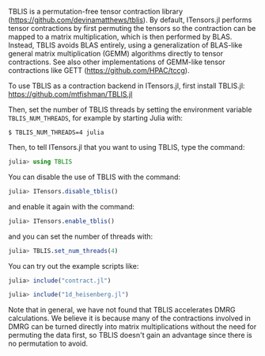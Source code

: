 TBLIS is a permutation-free tensor contraction library 
(https://github.com/devinamatthews/tblis). By default, ITensors.jl performs 
tensor contractions by first permuting the tensors 
so the contraction can be mapped to a matrix multiplication, which is then 
performed by BLAS. Instead, TBLIS avoids BLAS entirely, using a generalization of 
BLAS-like general matrix multiplication (GEMM) algorithms directly to tensor
contractions. See also other implementations of GEMM-like tensor contractions 
like GETT (https://github.com/HPAC/tccg).

To use TBLIS as a contraction backend in ITensors.jl, first install TBLIS.jl: https://github.com/mtfishman/TBLIS.jl

Then, set the number of TBLIS threads by setting the environment variable `TBLIS_NUM_THREADS`, for example by starting Julia with:
```
$ TBLIS_NUM_THREADS=4 julia 
```
Then, to tell ITensors.jl that you want to using TBLIS, type the command:
```julia
julia> using TBLIS
```
You can disable the use of TBLIS with the command:
```julia
julia> ITensors.disable_tblis()
```
and enable it again with the command:
```julia
julia> ITensors.enable_tblis()
```
and you can set the number of threads with:
```julia
julia> TBLIS.set_num_threads(4)
```

You can try out the example scripts like:
```julia
julia> include("contract.jl")

julia> include("1d_heisenberg.jl")
```

Note that in general, we have not found that TBLIS accelerates DMRG calculations.
We believe it is because many of the contractions involved in DMRG can be turned
directly into matrix multiplications without the need for permuting the data first,
so TBLIS doesn't gain an advantage since there is no permutation to avoid.

